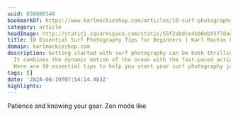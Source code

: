 ```yaml
---
uuid: 838080148
bookmarkOf: https://www.karlmackieshop.com/articles/10-surf-photography-tips-for-beginners
category: article
headImage: http://static1.squarespace.com/static/55f2abdce4b00eb5577dae31/t/66bdfd850a182e1b86c544e2/1723727242253/10-SURF-PHOTOGRAPHY-TIPS-FOR-BEGINNERS-USING-DIGITAL-35MM-FILM.jpg?format=1500w
title: 10 Essential Surf Photography Tips for Beginners | Karl Mackie Prints and Workshops
domain: karlmackieshop.com
description: Getting started with surf photography can be both thrilling and challenging.
  It combines the dynamic motion of the ocean with the fast-paced action of surfing.
  Here are 10 essential tips to help you start your surf photography journey.
tags: []
date: '2024-08-19T07:54:14.483Z'
highlights:
---
```


Patience and knowing your gear. Zen mode like

